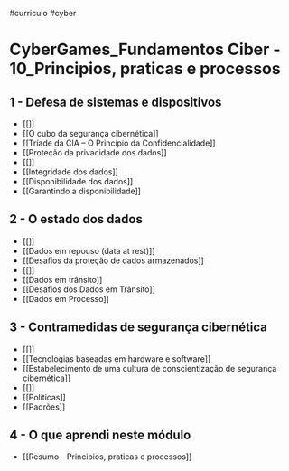 #curriculo #cyber 

# CyberGames_Fundamentos Ciber - 10_Principios, praticas e processos

## 1 - Defesa de sistemas e dispositivos

- [[]]
- [[O cubo da segurança cibernética]]
- [[Tríade da CIA – O Princípio da Confidencialidade]]
- [[Proteção da privacidade dos dados]]
- [[]]
- [[Integridade dos dados]]
- [[Disponibilidade dos dados]]
- [[Garantindo a disponibilidade]]

## 2 - O estado dos dados

- [[]]
- [[Dados em repouso (data at rest)]]
- [[Desafios da proteção de dados armazenados]]
- [[]]
- [[Dados em trânsito]]
- [[Desafios dos Dados em Trânsito]]
- [[Dados em Processo]]

## 3 - Contramedidas de segurança cibernética

- [[]]
- [[Tecnologias baseadas em hardware e software]]
- [[Estabelecimento de uma cultura de conscientização de segurança cibernética]]
- [[]]
- [[Políticas]]
- [[Padrões]]

## 4 - O que aprendi neste módulo

- [[Resumo - Principios, praticas e processos]]

